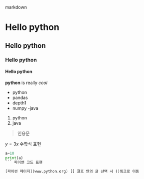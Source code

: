 markdown

# Hello python
## Hello python
### Hello python
#### Hello python

**python** is really *cool*

- python 
 - pandas
  - depth1
 - numpy
-java


1. python
2. java

> 인용문

$y = 3x$ 수학식 표현

```python
a=10
print(a)
``` 파이썬 코드 표현

[파이썬 페이지](www.python.org) [] 괄호 안의 글 선택 시 ()링크로 이동
